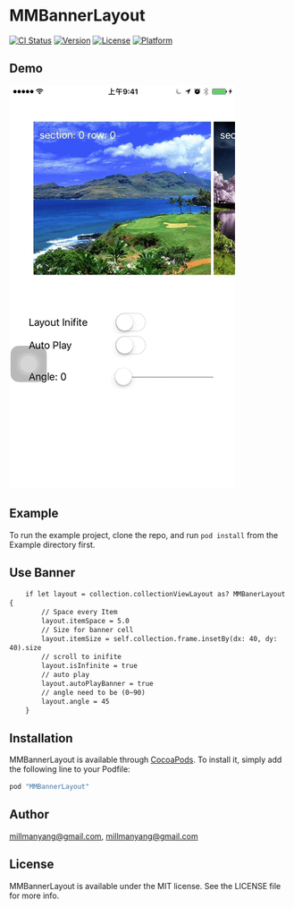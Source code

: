 # MMBannerLayout

[![CI Status](http://img.shields.io/travis/millmanyang@gmail.com/MMBannerLayout.svg?style=flat)](https://travis-ci.org/millmanyang@gmail.com/MMBannerLayout)
[![Version](https://img.shields.io/cocoapods/v/MMBannerLayout.svg?style=flat)](http://cocoapods.org/pods/MMBannerLayout)
[![License](https://img.shields.io/cocoapods/l/MMBannerLayout.svg?style=flat)](http://cocoapods.org/pods/MMBannerLayout)
[![Platform](https://img.shields.io/cocoapods/p/MMBannerLayout.svg?style=flat)](http://cocoapods.org/pods/MMBannerLayout)

## Demo
![demo](https://github.com/MillmanY/MMBannerLayout/blob/master/demo.gif)

## Example

To run the example project, clone the repo, and run `pod install` from the Example directory first.

## Use Banner
        if let layout = collection.collectionViewLayout as? MMBanerLayout {
            // Space every Item
            layout.itemSpace = 5.0
            // Size for banner cell
            layout.itemSize = self.collection.frame.insetBy(dx: 40, dy: 40).size
            // scroll to inifite
            layout.isInfinite = true
            // auto play
            layout.autoPlayBanner = true
            // angle need to be (0~90)
            layout.angle = 45
        }

## Installation

MMBannerLayout is available through [CocoaPods](http://cocoapods.org). To install
it, simply add the following line to your Podfile:

```ruby
pod "MMBannerLayout"
```

## Author

millmanyang@gmail.com, millmanyang@gmail.com

## License

MMBannerLayout is available under the MIT license. See the LICENSE file for more info.
